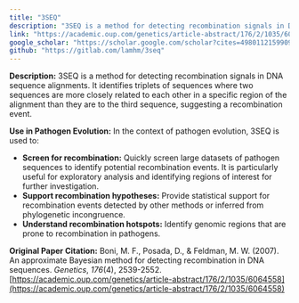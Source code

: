 ```yaml
---
title: "3SEQ"
description: "3SEQ is a method for detecting recombination signals in DNA sequence alignments."
link: "https://academic.oup.com/genetics/article-abstract/176/2/1035/6064558"
google_scholar: "https://scholar.google.com/scholar?cites=4980112159909924536&as_sdt=5,39&sciodt=0,39&hl=en"
github: "https://gitlab.com/lamhm/3seq"
---
```

**Description:** 3SEQ is a method for detecting recombination signals in DNA sequence alignments. It identifies triplets of sequences where two sequences are more closely related to each other in a specific region of the alignment than they are to the third sequence, suggesting a recombination event.

**Use in Pathogen Evolution:** In the context of pathogen evolution, 3SEQ is used to:
*   **Screen for recombination:** Quickly screen large datasets of pathogen sequences to identify potential recombination events. It is particularly useful for exploratory analysis and identifying regions of interest for further investigation.
*   **Support recombination hypotheses:** Provide statistical support for recombination events detected by other methods or inferred from phylogenetic incongruence.
*   **Understand recombination hotspots:** Identify genomic regions that are prone to recombination in pathogens.

**Original Paper Citation:** Boni, M. F., Posada, D., & Feldman, M. W. (2007). An approximate Bayesian method for detecting recombination in DNA sequences. *Genetics*, *176*(4), 2539-2552. [https://academic.oup.com/genetics/article-abstract/176/2/1035/6064558](https://academic.oup.com/genetics/article-abstract/176/2/1035/6064558)
